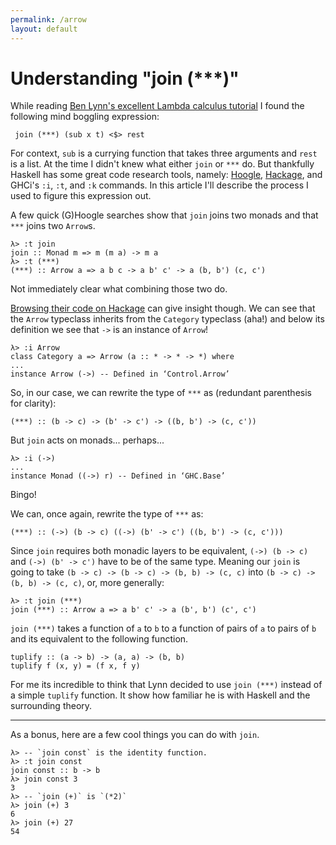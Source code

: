 ```yaml
---
permalink: /arrow
layout: default
---
```


# Understanding "join (\*\*\*)"

While reading [Ben Lynn's excellent Lambda calculus tutorial][1] I found the following mind boggling expression:

     join (***) (sub x t) <$> rest

For context, `sub` is a currying function that takes three arguments and `rest` is a list. At the time I didn't knew what either `join` or `***` do. But thankfully Haskell has some great code research tools, namely: [Hoogle][2], [Hackage][3], and GHCi's `:i`, `:t`, and `:k` commands. In this article I'll describe the process I used to figure this expression out.

A few quick (G)Hoogle searches show that `join` joins two monads and that `***` joins two `Arrow`s.

    λ> :t join
    join :: Monad m => m (m a) -> m a
    λ> :t (***)
    (***) :: Arrow a => a b c -> a b' c' -> a (b, b') (c, c')

Not immediately clear what combining those two do.

[Browsing their code on Hackage][4] can give insight though. We can see that the `Arrow` typeclass inherits from the `Category` typeclass (aha!) and below its definition we see that `->` is an instance of `Arrow`!

    λ> :i Arrow
    class Category a => Arrow (a :: * -> * -> *) where
    ...
    instance Arrow (->) -- Defined in ‘Control.Arrow’

So, in our case, we can rewrite the type of `***` as (redundant parenthesis for clarity):

    (***) :: (b -> c) -> (b' -> c') -> ((b, b') -> (c, c'))

But `join` acts on monads... perhaps...

    λ> :i (->)
    ...
    instance Monad ((->) r) -- Defined in ‘GHC.Base’

Bingo!

We can, once again, rewrite the type of `***` as:

    (***) :: (->) (b -> c) ((->) (b' -> c') ((b, b') -> (c, c')))

Since `join` requires both monadic layers to be equivalent, `(->) (b -> c)` and `(->) (b' -> c')` have to be of the same type. Meaning our `join` is going to take `(b -> c) -> (b -> c) -> (b, b) -> (c, c)` into `(b -> c) -> (b, b) -> (c, c)`, or, more generally:

    λ> :t join (***)
    join (***) :: Arrow a => a b' c' -> a (b', b') (c', c')

`join (***)` takes a function of `a` to `b` to a function of pairs of `a` to pairs of `b` and its equivalent to the following function.

    tuplify :: (a -> b) -> (a, a) -> (b, b)
    tuplify f (x, y) = (f x, f y)

For me its incredible to think that Lynn decided to use `join (***)` instead of a simple `tuplify` function. It show how familiar he is with Haskell and the surrounding theory.

---

As a bonus, here are a few cool things you can do with `join`.

    λ> -- `join const` is the identity function.
    λ> :t join const
    join const :: b -> b
    λ> join const 3
    3
    λ> -- `join (+)` is `(*2)`
    λ> join (+) 3
    6
    λ> join (+) 27
    54

[1]: https://crypto.stanford.edu/~blynn/lambda/hm.html
[2]: https://hoogle.haskell.org
[3]: https://hackage.haskell.org
[4]: https://hackage.haskell.org/package/base-4.12.0.0/docs/src/Control.Arrow.html#Arrow
